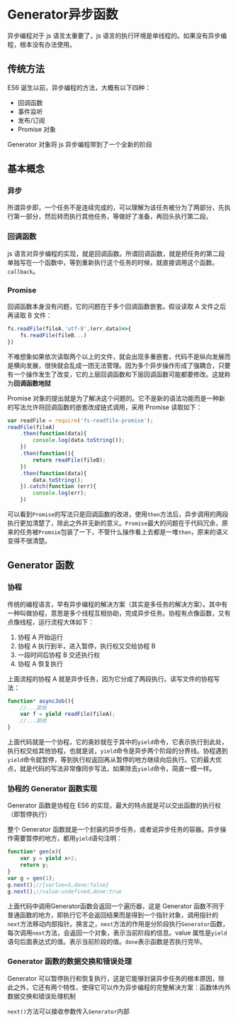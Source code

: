 # Generator异步函数

异步编程对于 js 语言太重要了，js 语言的执行环境是单线程的。如果没有异步编程，根本没有办法使用。

## 传统方法

ES6 诞生以前，异步编程的方法，大概有以下四种：
- 回调函数
- 事件监听
- 发布/订阅
- Promise 对象

Generator 对象将 js 异步编程带到了一个全新的阶段

## 基本概念

### 异步

所谓异步即，一个任务不是连续完成的，可以理解为该任务被分为了两部分，先执行第一部分，然后转而执行其他任务，等做好了准备，再回头执行第二段。

### 回调函数

js 语言对异步编程的实现，就是回调函数。所谓回调函数，就是把任务的第二段单独写在一个函数中，等到重新执行这个任务的时候，就直接调用这个函数。`callback`。

### Promise

回调函数本身没有问题，它的问题在于多个回调函数嵌套。假设读取 A 文件之后再读取 B 文件：
```js
fs.readFile(fileA,'utf-8',(err,data)=>{
    fs.readFile(fileB...)
})
```
不难想象如果依次读取两个以上的文件，就会出现多重嵌套，代码不是纵向发展而是横向发展，很快就会乱成一团无法管理。因为多个异步操作形成了强耦合，只要有一个操作发生了改变，它的上层回调函数和下层回调函数可能都要修改。这就称为**回调函数地狱**

Promise 对象的提出就是为了解决这个问题的。它不是新的语法功能而是一种新的写法允许将回调函数的嵌套改成链式调用，采用 Promise 读取如下：
```js
var readFile = require('fs-readfile-promise');
readFile(fileA)
    .then(function(data){
        console.log(data.toString());
    })
    .then(function(){
        return readFile(fileB);
    })
    .then(function(data){
        data.toString();
    }).catch(function (err){
        console.log(err);
    })
```
可以看到`Promise`的写法只是回调函数的改进，使用`then`方法后，异步调用的两段执行更加清楚了，除此之外并无新的意义。`Promise`最大的问题在于代码冗余，原来的任务被`Promsie`包装了一下，不管什么操作看上去都是一堆`then`，原来的语义变得不很清楚。

## Generator 函数

### 协程

传统的编程语言，早有异步编程的解决方案（其实是多任务的解决方案）。其中有一种叫做协程，意思是多个线程互相协助，完成异步任务。协程有点像函数，又有点像线程，运行流程大体如下：
1. 协程 A 开始运行
2. 协程 A 执行到半，进入暂停，执行权又交给协程 B
3. 一段时间后协程 B 交还执行权
4. 协程 A 恢复执行

上面流程的协程 A 就是异步任务，因为它分成了两段执行。读写文件的协程写法：
```js
function* asyncJob(){
    //...其他
    var f = yield readFile(fileA);
    //...其他
}
```
上面代码就是一个协程，它的奥妙就在于其中的`yield`命令，它表示执行到此处，执行权交给其他协程，也就是说，`yield`命令是异步两个阶段的分界线。协程遇到`yield`命令就暂停，等到执行权返回再从暂停的地方继续向后执行。它的最大优点，就是代码的写法非常像同步写法，如果除去`yield`命令，简直一模一样。

### 协程的 Generator 函数实现

Generator 函数是协程在 ES6 的实现，最大的特点就是可以交出函数的执行权（即暂停执行）

整个 Generator 函数就是一个封装的异步任务，或者说异步任务的容器。异步操作需要暂停的地方，都用`yield`语句注明：
```js
function* gen(x){
    var y = yield x+2;
    return y;
}
var g = gen(1);
g.next();//{varlue=3,done:false}
g.next();//value:undefined,done:true
```
上面代码中调用Generator函数会返回一个遍历器，这是 Generator 函数不同于普通函数的地方，即执行它不会返回结果而是得到一个指针对象，调用指针的`next`方法移动内部指针。换言之，`next`方法的作用是分阶段执行`Generator`函数，每次调用`next`方法，会返回一个对象，表示当前阶段的信息。value 属性是`yield`语句后面表达式的值。表示当前阶段的值。`done`表示函数是否执行完毕。

### Generator 函数的数据交换和错误处理

Generator 可以暂停执行和恢复执行，这是它能够封装异步任务的根本原因，除此之外，它还有两个特性，使得它可以作为异步编程的完整解决方案：函数体内外数据交换和错误处理机制

`next()`方法可以接收参数传入`Generator`内部


